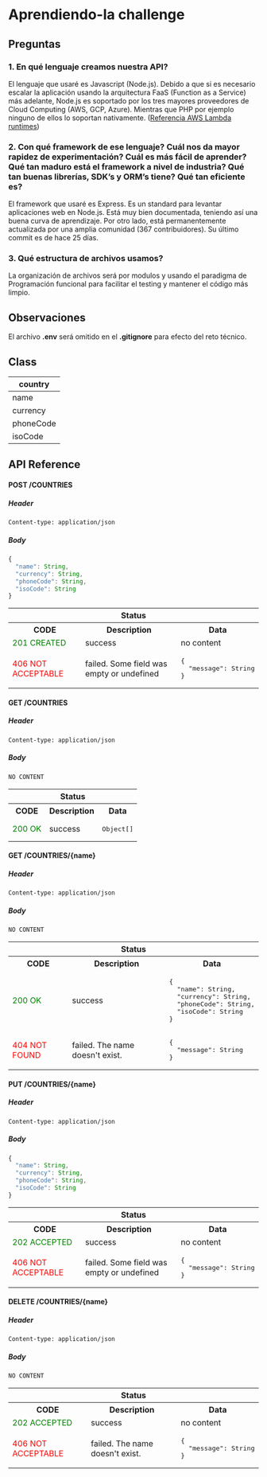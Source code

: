 Aprendiendo-la challenge
=====================

## Preguntas

### 1. En qué lenguaje creamos nuestra API?
El lenguaje que usaré es Javascript (Node.js). Debido a que si es necesario escalar la aplicación usando la arquitectura FaaS (Function as a Service) más adelante, Node.js es soportado por los tres mayores proveedores de Cloud Computing (AWS, GCP, Azure). Mientras que PHP por ejemplo ninguno de ellos lo soportan nativamente. ([Referencia AWS Lambda runtimes](https://docs.aws.amazon.com/lambda/latest/dg/lambda-runtimes.html))

### 2. Con qué framework de ese lenguaje? Cuál nos da mayor rapidez de experimentación? Cuál es más fácil de aprender? Qué tan maduro está el framework a nivel de industria? Qué tan buenas librerías, SDK’s y ORM’s tiene? Qué tan eficiente es?
El framework que usaré es Express. Es un standard para levantar aplicaciones web en Node.js. Está muy bien documentada, teniendo así una buena curva de aprendizaje. Por otro lado, está permanentemente actualizada por una amplia comunidad (367 contribuidores). Su último commit es de hace 25 días.

### 3. Qué estructura de archivos usamos?
La organización de archivos será por modulos y usando el paradigma de Programación funcional para facilitar el testing y mantener el código más limpio. 

## Observaciones
El archivo **.env** será omitido en el **.gitignore** para efecto del reto técnico.

## Class
| country   |
|-----------|
| name      |
| currency  |
| phoneCode |
| isoCode   |


## API Reference

#### POST /COUNTRIES

##### Header
```
Content-type: application/json
```
##### Body
```js
{
  "name": String,
  "currency": String,
  "phoneCode": String,
  "isoCode": String
}
```

<table>
  <thead>
    <tr>
      <th colspan="3">Status</th>
    </tr>
  </thead>
  <tbody>
    <tr>
      <th>CODE</th>
      <th>Description</th>
      <th>Data</th>
    </tr>
    <tr>
      <td style="color:green;">201 CREATED</td>
      <td>success</td>
      <td>no content</td>
    </tr>
    <tr>
      <td style="color:red;">406 NOT ACCEPTABLE</td>
      <td>failed. Some field was empty or undefined</td>
      <td>
<pre>{
  "message": String
}</pre>
      </td>
    </tr>
  </tbody>
</table>

#### GET /COUNTRIES

##### Header
```
Content-type: application/json
```
##### Body
```js
NO CONTENT
```

<table>
  <thead>
    <tr>
      <th colspan="3">Status</th>
    </tr>
  </thead>
  <tbody>
    <tr>
      <th>CODE</th>
      <th>Description</th>
      <th>Data</th>
    </tr>
    <tr>
      <td style="color:green;">200 OK</td>
      <td>success</td>
      <td><pre>Object[]</pre></td>
    </tr>
  </tbody>
</table>

#### GET /COUNTRIES/{name}

##### Header
```
Content-type: application/json
```
##### Body
```js
NO CONTENT
```

<table>
  <thead>
    <tr>
      <th colspan="3">Status</th>
    </tr>
  </thead>
  <tbody>
    <tr>
      <th>CODE</th>
      <th>Description</th>
      <th>Data</th>
    </tr>
    <tr>
      <td style="color:green;">200 OK</td>
      <td>success</td>
      <td><pre>{
  "name": String,
  "currency": String,
  "phoneCode": String,
  "isoCode": String
}</pre></td>
    </tr>
    <tr>
      <td style="color:red;">404 NOT FOUND</td>
      <td>failed. The name doesn't exist.</td>
      <td>
<pre>{
  "message": String
}</pre>
      </td>
    </tr>
  </tbody>
</table>

#### PUT /COUNTRIES/{name}

##### Header
```
Content-type: application/json
```
##### Body
```js
{
  "name": String,
  "currency": String,
  "phoneCode": String,
  "isoCode": String
}
```

<table>
  <thead>
    <tr>
      <th colspan="3">Status</th>
    </tr>
  </thead>
  <tbody>
    <tr>
      <th>CODE</th>
      <th>Description</th>
      <th>Data</th>
    </tr>
    <tr>
      <td style="color:green;">202 ACCEPTED</td>
      <td>success</td>
      <td>no content</td>
    </tr>
    <tr>
      <td style="color:red;">406 NOT ACCEPTABLE</td>
      <td>failed. Some field was empty or undefined</td>
      <td>
<pre>{
  "message": String
}</pre>
      </td>
    </tr>
  </tbody>
</table>

#### DELETE /COUNTRIES/{name}

##### Header
```
Content-type: application/json
```
##### Body
```js
NO CONTENT
```

<table>
  <thead>
    <tr>
      <th colspan="3">Status</th>
    </tr>
  </thead>
  <tbody>
    <tr>
      <th>CODE</th>
      <th>Description</th>
      <th>Data</th>
    </tr>
    <tr>
      <td style="color:green;">202 ACCEPTED</td>
      <td>success</td>
      <td>no content</td>
    </tr>
    <tr>
      <td style="color:red;">406 NOT ACCEPTABLE</td>
      <td>failed. The name doesn't exist.</td>
      <td>
<pre>{
  "message": String
}</pre>
      </td>
    </tr>
  </tbody>
</table>